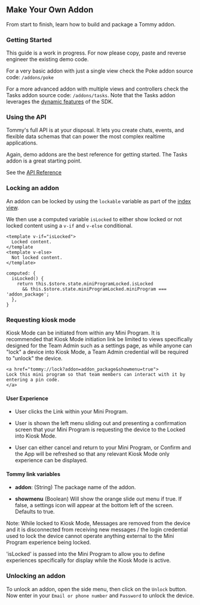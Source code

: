 ## Make Your Own Addon

From start to finish, learn how to build and package a Tommy addon.


### Getting Started

This guide is a work in progress. For now please copy, paste and reverse engineer the existing demo code.

For a very basic addon with just a single view check the Poke addon source code: `/addons/poke`

For a more advanced addon with multiple views and controllers check the Tasks addon source code: `/addons/tasks`. Note that the Tasks addon leverages the [dynamic features](using-the-sdk.md#dynamic-features) of the SDK.


### Using the API

Tommy's full API is at your disposal. It lets you create chats, events, and flexible data schemas that can power the most complex realtime applications.

Again, demo addons are the best reference for getting started. The Tasks addon is a great starting point.

See the [API Reference](ref:///api/index.html)


### Locking an addon

An addon can be locked by using the `lockable` variable as part of the [index view](addon-basics.md#Views).

We then use a computed variable `isLocked` to either show locked or not locked content using a `v-if` and `v-else` conditional.

```
<template v-if="isLocked">
  Locked content.
</template
<template v-else>
  Not locked content.
</template>

computed: {
  isLocked() {
    return this.$store.state.miniProgramLocked.isLocked
      && this.$store.state.miniProgramLocked.miniProgram === 'addon_package';
  },
}
```

### Requesting kiosk mode

Kiosk Mode can be initiated from within any Mini Program. It is recommended that Kiosk Mode initiation link be limited to views specifically designed for the Team Admin such as a settings page, as while anyone can "lock" a device into Kiosk Mode, a Team Admin credential will be required to "unlock" the device.

```
<a href="tommy://lock?addon=addon_package&showmenu=true">
Lock this mini program so that team members can interact with it by entering a pin code.
</a>
```

#### User Experience

* User clicks the Link within your Mini Program.

* User is shown the left menu sliding out and presenting a confirmation screen that your Mini Program is requesting the device to the Locked into Kiosk Mode.

* User can either cancel and return to your Mini Program, or Confirm and the App will be refreshed so that any relevant Kiosk Mode only experience can be displayed.

#### Tommy link variables
* **addon**: (String) The package name of the addon.

* **showmenu** (Boolean) Will show the orange slide out menu if true. If false, a settings icon will appear at the bottom left of the screen. Defaults to true.

Note: While locked to Kiosk Mode, Messages are removed from the device and it is disconnected from receiving new messages / the login credential used to lock the device cannot operate anything external to the Mini Program experience being locked.

'isLocked' is passed into the Mini Program to allow you to define experiences specifically for display while the Kiosk Mode is active.

### Unlocking an addon

To unlock an addon, open the side menu, then click on the `Unlock` button. Now enter in your `Email or phone number` and `Password` to unlock the device. 
